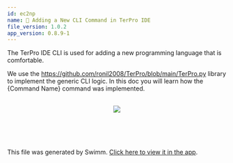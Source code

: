 ```yaml
---
id: ec2np
name: 🧰 Adding a New CLI Command in TerPro IDE
file_version: 1.0.2
app_version: 0.8.9-1
---
```


The TerPro IDE CLI is used for adding a new programming language that is comfortable.

We use the https://github.com/ronil2008/TerPro/blob/main/TerPro.py library to implement the generic CLI logic. In this doc you will learn how the {Command Name} command was implemented.

<br/>

<div align="center"><img src="https://firebasestorage.googleapis.com/v0/b/swimmio-content/o/repositories%2F5uDzblDyNSQUaETEGltk%2F1f20ce9f-92b6-45ff-a476-3a55dd900d44.png?alt=media&token=21bf3a7a-9a98-4abe-bb0b-d0599a031889" style="width:'25%'"/></div>

<br/>



<br/>



<br/>



<br/>

This file was generated by Swimm. [Click here to view it in the app](https://app.swimm.io/repos/Z2l0aHViJTNBJTNBVGVyUHJvJTNBJTNBcm9uaWwyMDA4/docs/ec2np).
